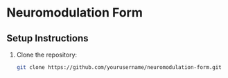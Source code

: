 # Neuromodulation Form

## Setup Instructions

1. Clone the repository:
   ```bash
   git clone https://github.com/yourusername/neuromodulation-form.git
